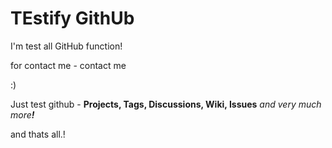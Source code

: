 # TEstify GithUb

I'm test all GitHub function!

for contact me - contact me

:)

Just test github - **Projects, Tags, Discussions, Wiki, Issues** _and very much more_**_!_**

and thats all.!
